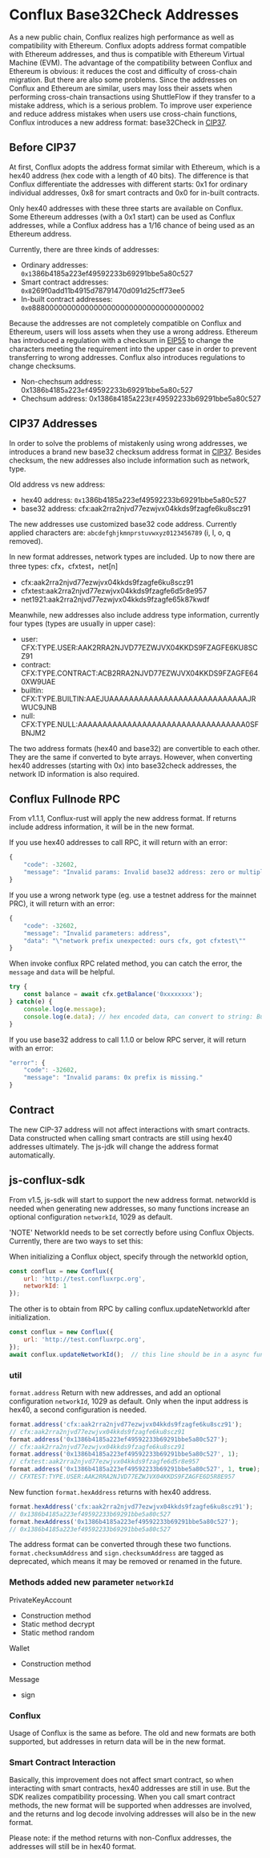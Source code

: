 # Conflux Base32Check Addresses

As a new public chain, Conflux realizes high performance as well as compatibility with Ethereum. Conflux adopts address format compatible with Ethereum addresses, and thus is compatible with Ethereum Virtual Machine \(EVM\). The advantage of the compatibility between Conflux and Ethereum is obvious: it reduces the cost and difficulty of cross-chain migration. But there are also some problems. Since the addresses on Conflux and Ethereum are similar, users may loss their assets when performing cross-chain transactions using ShuttleFlow if they transfer to a mistake address, which is a serious problem. To improve user experience and reduce address mistakes when users use cross-chain functions, Conflux introduces a new address format: base32Check in [CIP37](https://github.com/Conflux-Chain/CIPs/blob/master/CIPs/cip-37.md).

## Before CIP37

At first, Conflux adopts the address format similar with Ethereum, which is a hex40 address \(hex code with a length of 40 bits\). The difference is that Conflux differentiate the addresses with different starts: 0x1 for ordinary individual addresses, 0x8 for smart contracts and 0x0 for in-built contracts.

Only hex40 addresses with these three starts are available on Conflux. Some Ethereum addresses \(with a 0x1 start\) can be used as Conflux addresses, while a Conflux address has a 1/16 chance of being used as an Ethereum address.

Currently, there are three kinds of addresses:

* Ordinary addresses: `0x1`386b4185a223ef49592233b69291bbe5a80c527
* Smart contract addresses: `0x8`269f0add11b4915d78791470d091d25cff73ee5
* In-built contract addresses: `0x0`888000000000000000000000000000000000002

Because the addresses are not completely compatible on Conflux and Ethereum, users will loss assets when they use a wrong address. Ethereum has introduced a regulation with a checksum in [EIP55](https://github.com/ethereum/EIPs/blob/master/EIPS/eip-55.md) to change the characters meeting the requirement into the upper case in order to prevent transferring to wrong addresses. Conflux also introduces regulations to change checksums.

* Non-chechsum address: 0x1386`b`4185`a`223`ef`49592233b69291bbe5a80`c`527
* Chechsum address: 0x1386`B`4185`A`223`EF`49592233b69291bbe5a80`C`527

## CIP37 Addresses

In order to solve the problems of mistakenly using wrong addresses, we introduces a brand new base32 checksum address format in [CIP37](https://github.com/Conflux-Chain/CIPs/blob/master/CIPs/cip-37.md). Besides checksum, the new addresses also include information such as network, type.

Old address vs new address:

* hex40 address: `0x1`386b4185a223ef49592233b69291bbe5a80c527
* base32 address: cfx:aak2rra2njvd77ezwjvx04kkds9fzagfe6ku8scz91

The new addresses use customized base32 code address. Currently applied characters are: `abcdefghjkmnprstuvwxyz0123456789` \(i, l, o, q removed\).

In new format addresses, network types are included. Up to now there are three types: cfx，cfxtest，net\[n\]

* cfx:aak2rra2njvd77ezwjvx04kkds9fzagfe6ku8scz91
* cfxtest:aak2rra2njvd77ezwjvx04kkds9fzagfe6d5r8e957
* net1921:aak2rra2njvd77ezwjvx04kkds9fzagfe65k87kwdf

Meanwhile, new addresses also include address type information, currently four types \(types are usually in upper case\):

* user: CFX:TYPE.USER:AAK2RRA2NJVD77EZWJVX04KKDS9FZAGFE6KU8SCZ91
* contract: CFX:TYPE.CONTRACT:ACB2RRA2NJVD77EZWJVX04KKDS9FZAGFE640XW9UAE
* builtin: CFX:TYPE.BUILTIN:AAEJUAAAAAAAAAAAAAAAAAAAAAAAAAAAAJRWUC9JNB
* null: CFX:TYPE.NULL:AAAAAAAAAAAAAAAAAAAAAAAAAAAAAAAAAA0SFBNJM2

The two address formats \(hex40 and base32\) are convertible to each other. They are the same if converted to byte arrays. However, when converting hex40 addresses \(starting with 0x\) into base32check addresses, the network ID information is also required.

## Conflux Fullnode RPC

From v1.1.1, Conflux-rust will apply the new address format. If returns include address information, it will be in the new format.

If you use hex40 addresses to call RPC, it will return with an error:

```javascript
{
    "code": -32602,
    "message": "Invalid params: Invalid base32 address: zero or multiple prefixes."
}
```

If you use a wrong network type \(eg. use a testnet address for the mainnet PRC\), it will return with an error:

```javascript
{
    "code": -32602,
    "message": "Invalid parameters: address",
    "data": "\"network prefix unexpected: ours cfx, got cfxtest\""
}
```

When invoke conflux RPC related method, you can catch the error, the `message` and `data` will be helpful.

```javascript
try {
    const balance = await cfx.getBalance('0xxxxxxxx');
} catch(e) {
    console.log(e.message);
    console.log(e.data); // hex encoded data, can convert to string: Buffer.from(e.data, 'hex').toString()
}
```

If you use base32 address to call 1.1.0 or below RPC server, it will return with an error:

```javascript
"error": {
    "code": -32602,
    "message": "Invalid params: 0x prefix is missing."
}
```

## Contract

The new CIP-37 address will not affect interactions with smart contracts. Data constructed when calling smart contracts are still using hex40 addresses ultimately. The js-jdk will change the address format automatically.

## js-conflux-sdk

From v1.5, js-sdk will start to support the new address format. networkId is needed when generating new addresses, so many functions increase an optional configuration `networkId`, 1029 as default.

'NOTE' NetworkId needs to be set correctly before using Conflux Objects. Currently, there are two ways to set this:

When initializing a Conflux object, specify through the networkId option,

```javascript
const conflux = new Conflux({
    url: 'http://test.confluxrpc.org',
    networkId: 1
});
```

The other is to obtain from RPC by calling conflux.updateNetworkId after initialization.

```javascript
const conflux = new Conflux({
    url: 'http://test.confluxrpc.org',
});
await conflux.updateNetworkId();  // this line should be in a async function
```

### util

`format.address` Return with new addresses, and add an optional configuration `networkId`, 1029 as default. Only when the input address is hex40, a second configuration is needed.

```javascript
format.address('cfx:aak2rra2njvd77ezwjvx04kkds9fzagfe6ku8scz91');
// cfx:aak2rra2njvd77ezwjvx04kkds9fzagfe6ku8scz91
format.address('0x1386b4185a223ef49592233b69291bbe5a80c527');
// cfx:aak2rra2njvd77ezwjvx04kkds9fzagfe6ku8scz91
format.address('0x1386b4185a223ef49592233b69291bbe5a80c527', 1);
// cfxtest:aak2rra2njvd77ezwjvx04kkds9fzagfe6d5r8e957
format.address('0x1386b4185a223ef49592233b69291bbe5a80c527', 1, true);
// CFXTEST:TYPE.USER:AAK2RRA2NJVD77EZWJVX04KKDS9FZAGFE6D5R8E957
```

New function `format.hexAddress` returns with hex40 address.

```javascript
format.hexAddress('cfx:aak2rra2njvd77ezwjvx04kkds9fzagfe6ku8scz91');
// 0x1386b4185a223ef49592233b69291bbe5a80c527
format.hexAddress('0x1386b4185a223ef49592233b69291bbe5a80c527');
// 0x1386b4185a223ef49592233b69291bbe5a80c527
```

The address format can be converted through these two functions.  
`format.checksumAddress` and `sign.checksumAddress` are tagged as deprecated, which means it may be removed or renamed in the future.

### Methods added new parameter `networkId`

PrivateKeyAccount

* Construction method
* Static method decrypt
* Static method random

Wallet

* Construction method

Message

* sign

### Conflux

Usage of Conflux is the same as before. The old and new formats are both supported, but addresses in return data will be in the new format.

### Smart Contract Interaction

Basically, this improvement does not affect smart contract, so when interacting with smart contracts, hex40 addresses are still in use. But the SDK realizes compatibility processing. When you call smart contract methods, the new format will be supported when addresses are involved, and the returns and log decode involving addresses will also be in the new format.

Please note: if the method returns with non-Conflux addresses, the addresses will still be in hex40 format.

